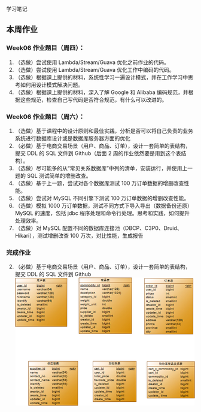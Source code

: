 学习笔记

## 本周作业
### Week06 作业题目（周四）：
1. （选做）尝试使用 Lambda/Stream/Guava 优化之前作业的代码。
2. （选做）尝试使用 Lambda/Stream/Guava 优化工作中编码的代码。
3. （选做）根据课上提供的材料，系统性学习一遍设计模式，并在工作学习中思考如何用设计模式解决问题。
4. （选做）根据课上提供的材料，深入了解 Google 和 Alibaba 编码规范，并根据这些规范，检查自己写代码是否符合规范，有什么可以改进的。

### Week06 作业题目（周六）：
1. （选做）基于课程中的设计原则和最佳实践，分析是否可以将自己负责的业务系统进行数据库设计或是数据库服务器方面的优化
2. （必做）基于电商交易场景（用户、商品、订单），设计一套简单的表结构，提交 DDL 的 SQL 文件到 Github（后面 2 周的作业依然要是用到这个表结构）。
3. （选做）尽可能多的从“常见关系数据库”中列的清单，安装运行，并使用上一题的 SQL 测试简单的增删改查。
4. （选做）基于上一题，尝试对各个数据库测试 100 万订单数据的增删改查性能。
5. （选做）尝试对 MySQL 不同引擎下测试 100 万订单数据的增删改查性能。
6. （选做）模拟 1000 万订单数据，测试不同方式下导入导出（数据备份还原）MySQL 的速度，包括 jdbc 程序处理和命令行处理。思考和实践，如何提升处理效率。
7. （选做）对 MySQL 配置不同的数据库连接池（DBCP、C3P0、Druid、Hikari），测试增删改查 100 万次，对比性能，生成报告

### 完成作业
2. （必做）基于电商交易场景（用户、商品、订单），设计一套简单的表结构，提交 DDL 的 SQL 文件到 Github
![电商数据库设计](https://github.com/yzsever/JAVA-000/blob/main/Week_06/01-DDL/eshop.png?raw=true)
